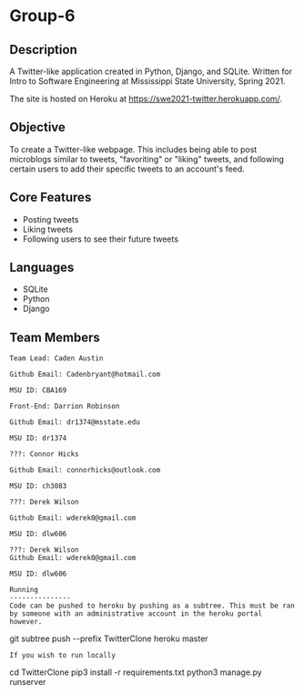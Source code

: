 # Group-6
Description
-----------------
A Twitter-like application created in Python, Django, and SQLite. Written for Intro to Software Engineering at Mississippi State University, Spring 2021.

The site is hosted on Heroku at https://swe2021-twitter.herokuapp.com/. 

Objective
-----------------
To create a Twitter-like webpage. This includes being able to post microblogs similar to tweets, "favoriting" or "liking" tweets, and following certain users to add their specific tweets to an account's feed.

Core Features
-----------------
* Posting tweets
* Liking tweets
* Following users to see their future tweets

Languages
-----------------
* SQLite
* Python
* Django

Team Members
---------------
```
Team Lead: Caden Austin

Github Email: Cadenbryant@hotmail.com

MSU ID: CBA169 
```
```
Front-End: Darrion Robinson

Github Email: dr1374@msstate.edu

MSU ID: dr1374
```
```
???: Connor Hicks

Github Email: connorhicks@outlook.com

MSU ID: ch3083 
```
```
???: Derek Wilson

Github Email: wderek0@gmail.com

MSU ID: dlw606
```
```
???: Derek Wilson
Github Email: wderek0@gmail.com

MSU ID: dlw606

Running
---------------
Code can be pushed to heroku by pushing as a subtree. This must be ran by someone with an administrative account in the heroku portal however.
```
git subtree push --prefix TwitterClone heroku master
```
If you wish to run locally
```
cd TwitterClone
pip3 install -r requirements.txt
python3 manage.py runserver
```
